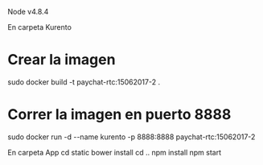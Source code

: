 Node v4.8.4

En carpeta Kurento

# Crear la imagen
sudo docker build -t paychat-rtc:15062017-2 .

# Correr la imagen en puerto 8888
sudo docker run -d --name kurento -p 8888:8888 paychat-rtc:15062017-2

En carpeta App
cd static
bower install
cd ..
npm install
npm start